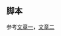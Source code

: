 ## 脚本

参考[文章一](https://blog.csdn.net/ITlanyue/article/details/128160540?utm_source=miniapp_weixin)，[文章二](https://blog.csdn.net/weiCong_Ling/article/details/131091041?utm_source=miniapp_weixin)
